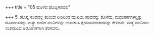 +++
title = "05 ಹೊಳೆವ ಹೊಙ್ಗಳಶದಲಿ"

+++
5. ಹೊನ್ನ ಕಲಶದಲ್ಲಿ ತುಂಬಿದ ನೀರಿನಿಂದ ಮುನಿಯ ಪಾದವನ್ನು ತೊಳೆದು, ಮಧುಪರ್ಕಗಳನ್ನಿತ್ತು ದೂರ್ವಾಸರನ್ನು ಮತ್ತು ಉಳಿದ ಮುನಿಗಳನ್ನು ಉಪಚರಿಸಿ ಕ್ಷೇಮಸಮಾಚಾರವನ್ನು ಕೇಳಿದನು. ಮತ್ತೆ ಮುನಿಯು ಸಂತಸದಿಂದ ಆರೋಗಣೆಗಾಗಿ ತೆರಳಿದನು.